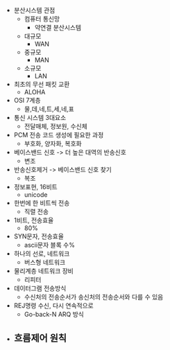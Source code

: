 - 분산시스템 관점
	- 컴퓨터 통신망
		- 약연결 분산시스템
	- 대규모
		- WAN
	- 중규모
		- MAN
	- 소규모
		- LAN
- 최초의 무선 패킷 교환
	- ALOHA
- OSI 7계층
	- 물,데,네,트,세,네,표
- 통신 시스템 3대요소
	- 전달매체, 정보원, 수신체
- PCM 전송 코드 생성에 필요한 과정
	- 부호화, 양자화, 복호화
- 베이스밴드 신호 -> 더 높은 대역의 반송신호
	- 변조
- 반송신호제거 -> 베이스밴드 신호 찾기
	- 복조
- 정보표현, 16비트
	- unicode
- 한번에 한 비트씩 전송
	- 직렬 전송
- 1비트, 전송효율
	- 80%
- SYN문자, 전송효율
	- ascii문자 블록 수%
- 하나의 선로, 네트워크
	- 버스형 네트워크
- 물리계층 네트워크 장비
	- 리피터
- 데이터그램 전송방식
	- 수신처의 전송순서가 송신처의 전송순서와 다를 수 있음
- REJ명령 수신, 다시 연속적으로
	- Go-back-N ARQ 방식
- 흐름제어 원칙
	-